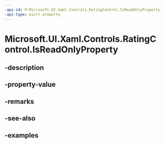 ```yaml
---
-api-id: P:Microsoft.UI.Xaml.Controls.RatingControl.IsReadOnlyProperty
-api-type: winrt property
---
```


<!-- Property syntax.
public DependencyProperty IsReadOnlyProperty { get; }
-->

# Microsoft.UI.Xaml.Controls.RatingControl.IsReadOnlyProperty

## -description

## -property-value

## -remarks

## -see-also

## -examples

